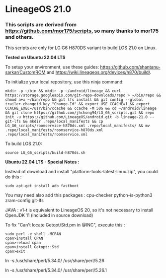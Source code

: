 # LineageOS 21.0

### This scripts are derived from https://github.com/mor175/scripts, so many thanks to mor175 and others.

This scripts are only for LG G6 H870DS variant to build LOS 21.0 on Linux.

**Tested on Ubuntu 22.04 LTS**

To setup your environment, use these guides: https://github.com/shantanu-sarkar/CustomROM and https://wiki.lineageos.org/devices/h870/build/.

To initialize your local repository, use this ninja command:

```Shell
mkdir -p ~/bin && mkdir -p ~/android/lineage && curl https://storage.googleapis.com/git-repo-downloads/repo > ~/bin/repo && chmod a+x ~/bin/repo && git lfs install && git config --global trailer.changeid.key "Change-Id" && export USE_CCACHE=1 && export CCACHE_EXEC=/usr/bin/ccache && ccache -M 50G && cd ~/android/lineage && git clone https://github.com/jhchong94/LG_G6_scripts.git && repo init -u https://github.com/LineageOS/android.git -b lineage-21.0 --git-lfs && mkdir .repo/local_manifests && cp LG_G6_scripts/roomservice-h870ds.xml .repo/local_manifests/ && mv .repo/local_manifests/roomservice-h870ds.xml .repo/local_manifests/roomservice.xml
```

To build LOS 21.0:

```Shell
source LG_G6_scripts/build-h870ds.sh
```

**Ubuntu 22.04 LTS - Special Notes :**

Instead of download and install "platform-tools-latest-linux.zip", you could do this :
```Shell
sudo apt-get install adb fastboot
```

You may need also add this packages : cpu-checker python-is-python3 zram-config git-lfs

JAVA : v1-t is equivalent to LineageOS 20, so it's not necessary to install OpenJDK 11 (included in source download)

To fix "Can't locate Getopt/Std.pm in @INC", execute this :
```Shell
sudo perl -e shell -MCPAN
cpan>install CPAN
cpan>reload cpan
cpan>install Getopt::Std
cpan>exit
```
ln -s /usr/share/perl/5.34.0/ /usr/share/perl/5.26

ln -s /usr/share/perl/5.34.0/ /usr/share/perl/5.26.1

